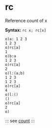 # rc

Reference count of x

**Syntax:** ```rc x; rc[x]```

```o
o)a: 1 2 3
1 2 3
o)rc[a]
1
o)b:a
1 2 3
o)rc[a]
2
o)l:(a;b)
1 2 3
1 2 3
o)rc[a]
4
o)l:()
()
o)rc[a]
2
o)
```

::: see
[count](/verbs/math/count.md)
:::
